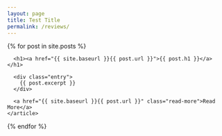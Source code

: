 ```yaml
---
layout: page
title: Test Title 
permalink: /reviews/
---
```

  
<div class="posts">
  {% for post in site.posts %}
    <article class="post">

      <h1><a href="{{ site.baseurl }}{{ post.url }}">{{ post.h1 }}</a></h1>

      <div class="entry">
        {{ post.excerpt }}
      </div>

      <a href="{{ site.baseurl }}{{ post.url }}" class="read-more">Read More</a>
    </article>
  {% endfor %}
</div>
